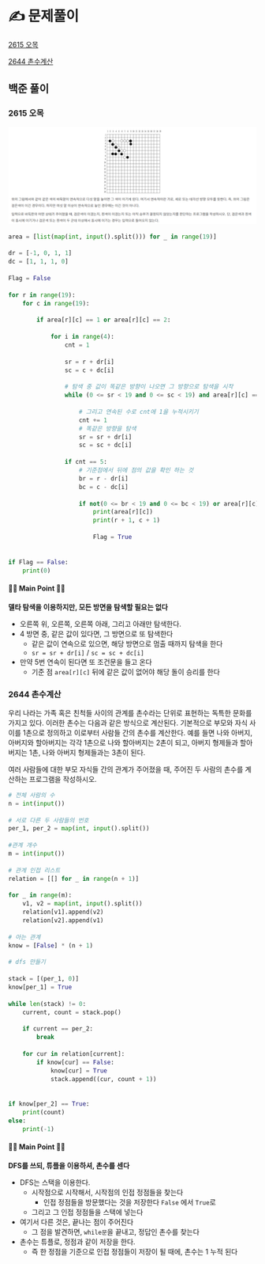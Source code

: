 # ✍️ 문제풀이

[2615 오목](#1543-오목)

[2644 촌수계산](#2644-촌수계산)







## 백준 풀이

### 2615 오목

![오목](README.assets/오목.png)

```python
area = [list(map(int, input().split())) for _ in range(19)]

dr = [-1, 0, 1, 1]
dc = [1, 1, 1, 0]

Flag = False

for r in range(19):
    for c in range(19):

        if area[r][c] == 1 or area[r][c] == 2:

            for i in range(4):
                cnt = 1

                sr = r + dr[i]
                sc = c + dc[i]
                
                # 탐색 중 값이 똑같은 방향이 나오면 그 방향으로 탐색을 시작
                while (0 <= sr < 19 and 0 <= sc < 19) and area[r][c] == area[sr][sc]:

                    # 그리고 연속된 수로 cnt에 1을 누적시키기
                    cnt += 1
                    # 똑같은 방향을 탐색 
                    sr = sr + dr[i]
                    sc = sc + dc[i]

                if cnt == 5:
                    # 기준점에서 뒤에 점의 값을 확인 하는 것
                    br = r - dr[i]
                    bc = c - dc[i]

                    if not(0 <= br < 19 and 0 <= bc < 19) or area[r][c] != area[br][bc]:
                        print(area[r][c])
                        print(r + 1, c + 1)
                        
                        Flag = True


if Flag == False:
    print(0)
```

#### 🚨🚨 Main Point 🚨🚨

**델타 탐색을 이용하지만, 모든 방면을 탐색할 필요는 없다**

- 오른쪽 위, 오른쪽, 오른쪽 아래, 그리고 아래만 탐색한다.
- 4 방면 중, 같은 값이 있다면, 그 방면으로 또 탐색한다
  - 같은 값이 연속으로 있으면, 해당 방면으로 멈출 때까지 탐색을 한다
  - `sr = sr + dr[i]` / `sc = sc + dc[i]`
- 만약 5번 연속이 된다면 또 조건문을 들고 온다
  - 기준 점 `area[r][c]`  뒤에 같은 값이 없어야 해당 돌이 승리를 한다



### 2644 촌수계산

우리 나라는 가족 혹은 친척들 사이의 관계를 촌수라는 단위로 표현하는 독특한 문화를 가지고 있다. 이러한 촌수는 다음과 같은 방식으로 계산된다. 기본적으로 부모와 자식 사이를 1촌으로 정의하고 이로부터 사람들 간의 촌수를 계산한다. 예를 들면 나와 아버지, 아버지와 할아버지는 각각 1촌으로 나와 할아버지는 2촌이 되고, 아버지 형제들과 할아버지는 1촌, 나와 아버지 형제들과는 3촌이 된다.

여러 사람들에 대한 부모 자식들 간의 관계가 주어졌을 때, 주어진 두 사람의 촌수를 계산하는 프로그램을 작성하시오.

```python
# 전체 사람의 수
n = int(input())

# 서로 다른 두 사람들의 번호
per_1, per_2 = map(int, input().split())

#관계 개수
m = int(input())

# 관계 인접 리스트
relation = [[] for _ in range(n + 1)]

for _ in range(m):
    v1, v2 = map(int, input().split())
    relation[v1].append(v2)
    relation[v2].append(v1)

# 아는 관계
know = [False] * (n + 1)

# dfs 만들기

stack = [(per_1, 0)]
know[per_1] = True

while len(stack) != 0:
    current, count = stack.pop()

    if current == per_2:
        break
    
    for cur in relation[current]:
        if know[cur] == False:
            know[cur] = True
            stack.append((cur, count + 1))
    

if know[per_2] == True:
    print(count)
else:
    print(-1)
```

#### 🚨🚨 Main Point 🚨🚨

**DFS를 쓰되, 튜플을 이용하셔, 촌수를 센다**

- DFS는 스택을 이용한다.
  - 시작점으로 시작해서, 시작점의 인접 정점들을 찾는다
    - 인접 정점들을 방문했다는 것을 저장한다 `False` 에서 `True`로
  - 그리고 그 인접 정점들을 스택에 넣는다
- 여기서 다른 것은, 끝나는 점이 주어진다
  - 그 점을 발견하면, `while문`을 끝내고, 정답인 촌수를 찾는다
- 촌수는 튜플로, 정점과 같이 저장을 한다.
  - 즉 한 정점을 기준으로 인접 정점들이 저장이 될 때에, 촌수는 1 누적 된다

